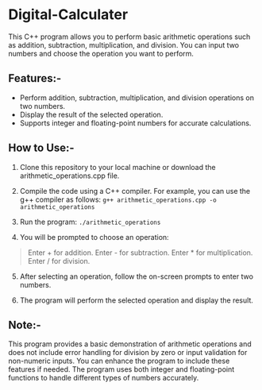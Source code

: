 # Digital-Calculater
This C++ program allows you to perform basic arithmetic operations such as addition, subtraction, multiplication, and division. You can input two numbers and choose the operation you want to perform.

## Features:-
- Perform addition, subtraction, multiplication, and division operations on two numbers.
- Display the result of the selected operation.
- Supports integer and floating-point numbers for accurate calculations.

## How to Use:-
1. Clone this repository to your local machine or download the arithmetic_operations.cpp file.

2. Compile the code using a C++ compiler. For example, you can use the g++ compiler as follows:
`g++ arithmetic_operations.cpp -o arithmetic_operations`

3. Run the program:
`./arithmetic_operations`

4. You will be prompted to choose an operation:
> Enter + for addition.
> Enter - for subtraction.
> Enter * for multiplication.
> Enter / for division.

5. After selecting an operation, follow the on-screen prompts to enter two numbers.

6. The program will perform the selected operation and display the result.

## Note:-
This program provides a basic demonstration of arithmetic operations and does not include error handling for division by zero or input validation for non-numeric inputs. You can enhance the program to include these features if needed. The program uses both integer and floating-point functions to handle different types of numbers accurately.
